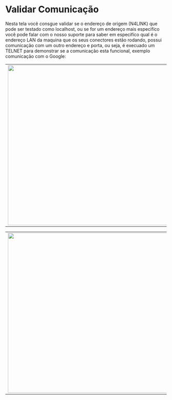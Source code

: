 # Validar Comunicação

Nesta tela você consgue validar se o endereço de origem (N4LINK) que pode ser testado como localhost, ou se for um endereço mais especifíco você pode falar com o nosso suporte para saber em especifíco qual é o endereço LAN da maquina que os seus conectores estão rodando, possui comunicação com um outro endereço e porta, ou seja, é execuado um TELNET para demonstrar se a comunicação esta funcional, exemplo comunicação com o Google:

<table>
  <tr>
    <td align="center">
      <img src="/n4link-wiki/assets/telas_n4link/telnet.png" width="500"/>
    </td>
  </tr>
</table>

<table>
  <tr>
    <td align="center">
      <img src="/n4link-wiki/assets/telas_n4link/telnet2.png" width="500"/>
    </td>
  </tr>
</table>